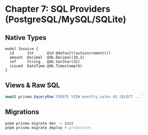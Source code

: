 # Chapter 7: SQL Providers (PostgreSQL/MySQL/SQLite)

## Native Types

```prisma
model Invoice {
  id      Int      @id @default(autoincrement())
  amount  Decimal  @db.Decimal(10,2)
  ref     String   @db.VarChar(32)
  issued  DateTime @db.Timestamp(6)
}
```

## Views & Raw SQL

```ts
await prisma.$queryRaw`CREATE VIEW monthly_sales AS SELECT ...`
```

## Migrations

```bash
pnpm prisma migrate dev -n init
pnpm prisma migrate deploy # production
```
